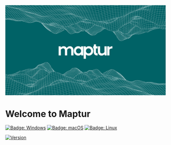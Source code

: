 <img src = "Assets/logo.png" />

# Welcome to Maptur

[![Badge: Windows](https://img.shields.io/badge/os-Windows-blue)](#)
[![Badge: macOS](https://img.shields.io/badge/os-%20macOS-purple)](#)
[![Badge: Linux](https://img.shields.io/badge/os-Linux-yellowgreen)](#)

[![Version](https://img.shields.io/badge/version-1.0.0-blue)](#)
